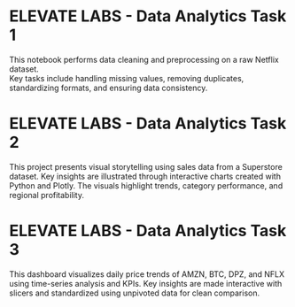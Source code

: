 # ELEVATE LABS - Data Analytics Task 1

This notebook performs data cleaning and preprocessing on a raw Netflix dataset.  
Key tasks include handling missing values, removing duplicates, standardizing formats, and ensuring data consistency.

# ELEVATE LABS - Data Analytics Task 2

This project presents visual storytelling using sales data from a Superstore dataset. Key insights are illustrated through interactive charts created with Python and Plotly. The visuals highlight trends, category performance, and regional profitability.

# ELEVATE LABS - Data Analytics Task 3

This dashboard visualizes daily price trends of AMZN, BTC, DPZ, and NFLX using time-series analysis and KPIs.
Key insights are made interactive with slicers and standardized using unpivoted data for clean comparison.

